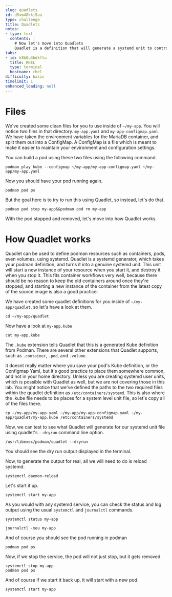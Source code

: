 ```yaml
---
slug: quadlets
id: d5xm48kki5au
type: challenge
title: Quadlets
notes:
- type: text
  contents: |
    # Now let's move into Quadlets
    Quadlet is a definition that will generate a systemd unit to control podman resources.  In this step we'll take our yaml definition, and use Quadlet to make a systemd controlled pod out of it.
tabs:
- id: k8b0u3hdkftu
  title: RHEL
  type: terminal
  hostname: rhel
difficulty: basic
timelimit: 1
enhanced_loading: null
---
```

# Files
We've created some clean files for you to use inside of `~/my-app`.  You will notice two files in that directory.  `my-app.yaml` and `my-app-configmap.yaml`.  We have taken the environment variables for the MariaDB container, and split them out into a ConfigMap.  A ConfigMap is a file which is meant to make it easier to maintain your environment and configuration settings.

You can build a pod using these two files using the following command.

```bash,run
podman play kube --configmap ~/my-app/my-app-configmap.yaml ~/my-app/my-app.yaml
```

Now you should have your pod running again.

```bash,run
podman pod ps
```

But the goal here is to try to run this using Quadlet, so instead, let's do that.

```bash,run
podman pod stop my-app&&podman pod rm my-app
```

With the pod stopped and removed, let's move into how Quadlet works.

# How Quadlet works
Quadlet can be used to define podman resources such as containers, pods, even volumes, using systemd.  Quadlet is a systemd generator, which takes your podman definition, and turns it into a genuine systemd unit.  This unit will start a new instance of your resource when you start it, and destroy it when you stop it.  This fits container workflows very well, because there should be no reason to keep the old containers around once they're stopped, and starting a new instance of the container from the latest copy of the source image is also a good practice.

We have created some quadlet definitions for you inside of `~/my-app/quadlet`, so let's have a look at them.

```bash,run
cd ~/my-app/quadlet
```

Now have a look at `my-app.kube`

```bash,run
cat my-app.kube
```

The `.kube` extension tells Quadlet that this is a generated Kube definition from Podman.  There are several other extensions that Quadlet supports, such as `.container`, `.pod`, and `.volume`.

It doesnt really matter where you save your pod's Kube definition, or the Configmap Yaml, but it's good practice to place them somewhere common, and not in your home directory.  Unless you are creating systemd user units, which is possible with Quadlet as well, but we are not covering those in this lab.  You might notice that we've defined the paths to the two required files within the quadlet definition as `/etc/containers/systemd`.  This is also where the .kube file needs to be places for a system level unit file, so let's copy all of the files there.

```bash,run
cp ~/my-app/my-app.yaml ~/my-app/my-app-configmap.yaml ~/my-app/quadlet/my-app.kube /etc/containers/systemd
```

Now, we can test to see what Quadlet will generate for our systemd unit file using quadlet's `--dryrun` command line option.

```bash,run
/usr/libexec/podman/quadlet --dryrun
```
You should see the dry run output displayed in the terminal.

Now, to generate the output for real, all we will need to do is reload systemd.

```bash,run
systemctl daemon-reload
```

Let's start it up.

```bash,run
systemctl start my-app
```

As you would with any systemd service, you can check the status and log output using the usual `systemctl` and `journalctl` commands.

```bash,run
systemctl status my-app
```

```bash,run
journalctl -xeu my-app
```

And of course you should see the pod running in podman

```bash,run
podman pod ps
```
Now, if we stop the service, the pod will not just stop, but it gets removed. 

```bash,run
systemctl stop my-app
podman pod ps
```

And of course if we start it back up, it will start with a new pod. 

```bash,run
systemctl start my-app
```

